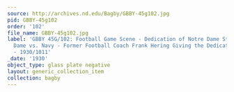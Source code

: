 ```yaml
---
source: http://archives.nd.edu/Bagby/GBBY-45g102.jpg
pid: GBBY-45g102
order: '102'
file_name: GBBY-45g102.jpg
label: 'GBBY 45G/102: Football Game Scene - Dedication of Notre Dame Stadium, Notre
  Dame vs. Navy - Former Football Coach Frank Hering Giving the Dedication Address
  - 1930/1011'
_date: '1930'
object_type: glass plate negative
layout: generic_collection_item
collection: bagby
---
```


